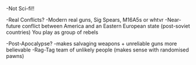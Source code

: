 -Not Sci-fi!!

-Real Conflicts?
	-Modern real guns, Sig Spears, M16A5s or whtvr
	-Near-future conflict between America and an Eastern European state (post-soviet countries)
		You play as group of rebels

-Post-Apocalypse?
	-makes salvaging weapons + unreliable guns more believable
	-Rag-Tag team of unlikely people (makes sense with randomised pawns)